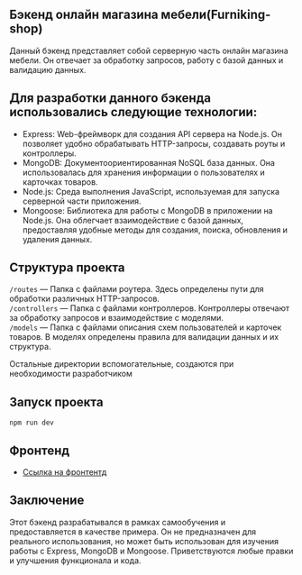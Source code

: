 ## Бэкенд онлайн магазина мебели(Furniking-shop)
Данный бэкенд представляет собой серверную часть онлайн магазина мебели. Он отвечает за обработку запросов, работу с базой данных и валидацию данных.

## Для разработки данного бэкенда использовались следующие технологии:
* Express: Web-фреймворк для создания API сервера на Node.js. Он позволяет удобно обрабатывать HTTP-запросы, создавать роуты и контроллеры.
* MongoDB: Документоориентированная NoSQL база данных. Она использовалась для хранения информации о пользователях и карточках товаров.
* Node.js: Среда выполнения JavaScript, используемая для запуска серверной части приложения.
* Mongoose: Библиотека для работы с MongoDB в приложении на Node.js. Она облегчает взаимодействие с базой данных, предоставляя удобные методы для создания, поиска, обновления и удаления данных.


## Структура проекта

`/routes` — Папка с файлами роутера. Здесь определены пути для обработки различных HTTP-запросов.  
`/controllers` — Папка с файлами контроллеров. Контроллеры отвечают за обработку запросов и взаимодействие с моделями.   
`/models` — Папка с файлами описания схем пользователей и карточек товаров. В моделях определены правила для валидации данных и их структура. 
  
Остальные директории вспомогательные, создаются при необходимости разработчиком

## Запуск проекта

`npm run dev`

## Фронтенд

* [Ссылка на фронтентд](https://github.com/20Maribel22/furniking-shop-frontend)

## Заключение
Этот бэкенд разрабатывался в рамках самообучения и предоставляется в качестве примера. Он не предназначен для реального использования, но может быть использован для изучения работы с Express, MongoDB и Mongoose. Приветствуются любые правки и улучшения функционала и кода.
 